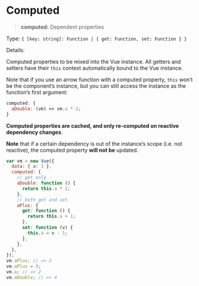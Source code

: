 # Computed

> **computed:** Dependent properties

Type: `{ [key: string]: Function | { get: Function, set: Function } }`

Details:

Computed properties to be mixed into the Vue instance. All getters and setters have their `this` context automatically bound to the Vue instance.

Note that if you use an arrow function with a computed property, `this` won’t be the component’s instance, but you can still access the instance as the function’s first argument:

```js
computed: {
  aDouble: (vm) => vm.a * 2;
}
```

**Computed properties are cached, and only re-computed on reactive dependency changes**.

**Note** that if a certain dependency is out of the instance’s scope (i.e. not reactive), the computed property **will not be** updated.

```js
var vm = new Vue({
  data: { a: 1 },
  computed: {
    // get only
    aDouble: function () {
      return this.a * 2;
    },
    // both get and set
    aPlus: {
      get: function () {
        return this.a + 1;
      },
      set: function (v) {
        this.a = v - 1;
      },
    },
  },
});
vm.aPlus; // => 2
vm.aPlus = 3;
vm.a; // => 2
vm.aDouble; // => 4
```
